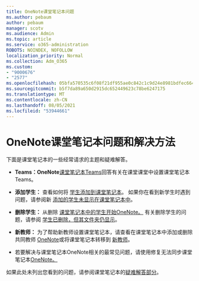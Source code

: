 ```yaml
---
title: OneNote课堂笔记本问题
ms.author: pebaum
author: pebaum
manager: scotv
ms.audience: Admin
ms.topic: article
ms.service: o365-administration
ROBOTS: NOINDEX, NOFOLLOW
localization_priority: Normal
ms.collection: Adm_O365
ms.custom:
- "9000676"
- "2577"
ms.openlocfilehash: 05bfa570535c6f08f21df955ae0c842c1c9d24e8981bdfec6642c1a1729d68f8
ms.sourcegitcommit: b5f7da89a650d2915dc652449623c78be6247175
ms.translationtype: MT
ms.contentlocale: zh-CN
ms.lasthandoff: 08/05/2021
ms.locfileid: "53944661"
---
```

# <a name="onenote-class-notebook-issues-and-resolutions"></a>OneNote课堂笔记本问题和解决方法

下面是课堂笔记本的一些经常请求的主题和疑难解答。

- **Teams：OneNote**[课堂笔记本Teams](https://support.office.com/article/bd77f11f-27cd-4d41-bfbd-2b11799f1440)回答有关在课堂课堂中设置课堂笔记本Teams。

- **添加学生：** 查看如何将 [学生添加到课堂笔记本](https://support.office.com/article/149882af-506a-4689-9fee-39309b97aae8)。 如果你在看到新学生时遇到问题，请参阅新 [添加的学生未显示在课堂笔记本中](https://support.office.com/article/4da02c45-b435-4af1-921b-51b8ee40e1c9)。

- **删除学生：** 从删除 [课堂笔记本中的学生开始OneNote。](https://support.office.com/article/86dcf019-408f-4de8-8055-eb61f1578c3c) 有关删除学生的问题，请参阅 [学生已删除，但其文件夹仍显示](https://support.office.com/article/0ed81eaa-c14a-436f-bb6f-ce95f130cc71)。

- **新教师：** 为了帮助新教师设置课堂笔记本，请查看在课堂笔记本中添加或删除共同教师 [OneNote](https://support.office.com/article/fdcb870b-49a7-4a14-9ea6-d817f88026f8)或将课堂笔记本转移到 [新教师](https://support.office.com/article/84ef5d4a-0eec-4d5b-bc22-1317bc3b9027)。

- 若要解决与课堂笔记本OneNote相关的最常见问题，请使用修复无法同步课堂笔记本[OneNote。](https://support.office.com/article/Fix-issues-when-you-can-t-sync-OneNote-299495ef-66d1-448f-90c1-b785a6968d45)

如果此处未列出您看到的问题，请参阅课堂笔记本的[疑难](https://support.office.com/article/class-notebook-ee70aff9-52e8-449f-be6a-7cbc1d65eaea#ID0EAABAAA=Manage&ID0EABAAA=Troubleshoot)[解答部分](https://support.office.com/article/class-notebook-ee70aff9-52e8-449f-be6a-7cbc1d65eaea)。 


